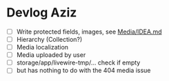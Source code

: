 # Devlog Aziz

-   [ ] Write protected fields, images, see [Media/IDEA.md](../Media/IDEA.md)
-   [ ] Hierarchy (Collection?)
-   [ ] Media localization
-   [ ] Media uploaded by user
-   [ ] storage/app/livewire-tmp/... check if empty
-   [ ] but has nothing to do with the 404 media issue
